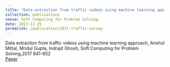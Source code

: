 ```yaml
---
title: "Data extraction from traffic videos using machine learning approach"
collection: publications
venue: Soft Computing for Problem Solving
date: 2017-12-25
permalink: /publication/2017-traffic-survey
---
```

Data extraction from traffic videos using machine learning approach, Anshul Mittal, Mridul Gupta, Indrajit Ghosh, Soft Computing for Problem Solving,2017 841-852\
[Paper](http://mridulgupta9.github.io/files/traffic.pdf)

